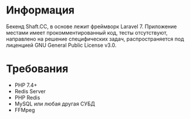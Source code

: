 # Информация
Бекенд Shaft.CC, в основе лежит фреймворк Laravel 7. Приложение местами имеет прокомментированный код, тесты отсутствуют, направлено на решение специфических задач, распространяется под лиценцией GNU General Public License v3.0.
# Требования
* PHP 7.4+
* Redis Server
* PHP Redis
* MySQL или любая другая СУБД
* FFMpeg
